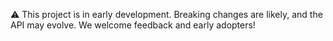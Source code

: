 ⚠️ This project is in early development. Breaking changes are likely, and the API may evolve.
We welcome feedback and early adopters!